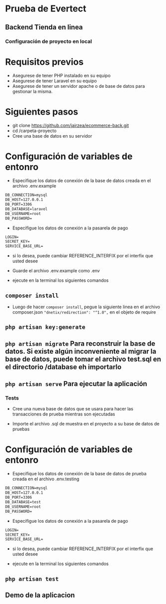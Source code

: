 # Prueba de Evertect

## Backend Tienda en linea

### Configuración de proyecto en local

# Requisitos previos

-   Asegurese de tener PHP instalado en su equipo
-   Asegurese de tener Laravel en su equipo
-   Asegurese de tener un servidor apache o de base de datos para gestionar la misma.

# Siguientes pasos

-   git clone https://github.com/jairzea/ecommerce-back.git
-   cd /carpeta-proyecto
-   Cree una base de datos en su servidor

# Configuración de variables de entonro

-   Especifique los datos de conexión de la base de datos creada en el archivo .env.example

```HTML
DB_CONNECTION=mysql
DB_HOST=127.0.0.1
DB_PORT=3306
DB_DATABASE=laravel
DB_USERNAME=root
DB_PASSWORD=
```

-   Especifigue los datos de conexión a la pasarela de pago

```HTML
LOGIN=
SECRET_KEY=
SERVICE_BASE_URL=
```

-   si lo desea, puede cambiar REFERENCE_INTERFIX por el interfix que usted desee

-   Guarde el archivo .env.example como .env

-   ejecute en la terminal los siguientes comandos

## `composer install`

-   Luego de hacer `composer install`, pegue la siguiente linea en el archivo composer.json `"dnetix/redirection": "^1.0",` en el objeto de require

## `php artisan key:generate`

## `php artisan migrate` Para reconstruir la base de datos. Si existe algún inconveniente al migrar la base de datos, puede tomar el archivo test.sql en el directorio /database eh importarlo

## `php artisan serve` Para ejecutar la aplicación

### Tests

-   Cree una nueva base de datos que se usara para hacer las transacciones de prueba mientras son ejecutadas

-   Importe el archivo .sql de muestra en el proyecto a su base de datos de pruebas

# Configuración de variables de entonro

-   Especifique los datos de conexión de la base de datos de prueba creada en el archivo .env.testing

```HTML
DB_CONNECTION=mysql
DB_HOST=127.0.0.1
DB_PORT=3306
DB_DATABASE=test
DB_USERNAME=root
DB_PASSWORD=
```

-   Especifigue los datos de conexión a la pasarela de pago

```HTML
LOGIN=
SECRET_KEY=
SERVICE_BASE_URL=
```

-   si lo desea, puede cambiar REFERENCE_INTERFIX por el interfix que usted desee

-   ejecute en la terminal los siguientes comandos

## `php artisan test`

## Demo de la aplicacion
